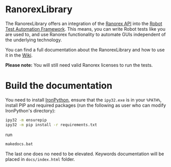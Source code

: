 # RanorexLibrary
The RanorexLibrary offers an integration of the [Ranorex API](https://www.ranorex.com) into the [Robot Test Automation Framework](http://robotframework.org). This means, you can write Robot tests like you are used to, and use Ranorex functionality to automate GUIs independent of the underlying technology.

You can find a full documentation about the RanorexLibrary and how to use it in the [Wiki](https://github.com/Thomas-Gruber-90/RanorexLibrary/wiki).

**Please note:** You will still need valid Ranorex licenses to run the tests.

# Build the documentation

You need to install [IronPython](https://ironpython.net/), ensure that the `ipy32.exe` is in your `%PATH%`, install PIP and required packages (run the following as user who can modify IronPython's directory):

```cmd
ipy32 -m ensurepip
ipy32 -m pip install -r requirements.txt
```

run 

```cmd
makedocs.bat
```

The last one does no need to be elevated. Keywords documentation will be placed in `docs/index.html` folder. 
